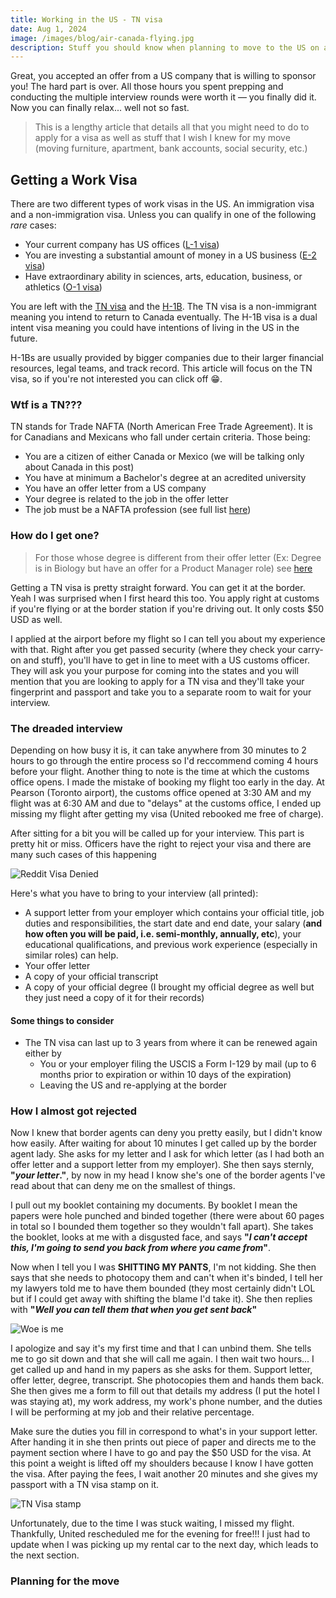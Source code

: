 ```yaml
---
title: Working in the US - TN visa
date: Aug 1, 2024
image: /images/blog/air-canada-flying.jpg
description: Stuff you should know when planning to move to the US on a TN work visa.
---
```


Great, you accepted an offer from a US company that is willing to sponsor you! The hard part is over. All those hours you spent prepping and conducting the multiple interview rounds were worth it — you finally did it. Now you can finally relax... well not so fast.

> This is a lengthy article that details all that you might need to do to apply for a visa as well as stuff that I wish I knew for my move (moving furniture, apartment, bank accounts, social security, etc.)

## Getting a Work Visa

There are two different types of work visas in the US. An immigration visa and a non-immigration visa. Unless you can qualify in one of the following _rare_ cases:

-   Your current company has US offices ([L-1 visa](https://www.uscis.gov/working-in-the-united-states/temporary-workers/l-1a-intracompany-transferee-executive-or-manager))
-   You are investing a substantial amount of money in a US business ([E-2 visa](https://www.uscis.gov/working-in-the-united-states/temporary-workers/e-2-treaty-investors))
-   Have extraordinary ability in sciences, arts, education, business, or athletics ([O-1 visa](https://www.uscis.gov/working-in-the-united-states/temporary-workers/o-1-visa-individuals-with-extraordinary-ability-or-achievement))

You are left with the [TN visa](https://www.uscis.gov/working-in-the-united-states/temporary-workers/tn-nafta-professionals) and the [H-1B](https://www.uscis.gov/working-in-the-united-states/h-1b-specialty-occupations). The TN visa is a non-immigrant meaning you intend to return to Canada eventually. The H-1B visa is a dual intent visa meaning you could have intentions of living in the US in the future.

H-1Bs are usually provided by bigger companies due to their larger financial resources, legal teams, and track record. This article will focus on the TN visa, so if you're not interested you can click off 😁.

### Wtf is a TN???

TN stands for Trade NAFTA (North American Free Trade Agreement). It is for Canadians and Mexicans who fall under certain criteria. Those being:

-   You are a citizen of either Canada or Mexico (we will be talking only about Canada in this post)
-   You have at minimum a Bachelor's degree at an acredited university
-   You have an offer letter from a US company
-   Your degree is related to the job in the offer letter
-   The job must be a NAFTA profession (see full list [here](https://tnvisaexpert.com/tn-visa-usmca/nafta-job-list/))

### How do I get one?

> For those whose degree is different from their offer letter (Ex: Degree is in Biology but have an offer for a Product Manager role) see [here](#getting-a-work-visa)

Getting a TN visa is pretty straight forward. You can get it at the border. Yeah I was surprised when I first heard this too. You apply right at customs if you're flying or at the border station if you're driving out. It only costs $50 USD as well.

I applied at the airport before my flight so I can tell you about my experience with that. Right after you get passed security (where they check your carry-on and stuff), you'll have to get in line to meet with a US customs officer. They will ask you your purpose for coming into the states and you will mention that you are looking to apply for a TN visa and they'll take your fingerprint and passport and take you to a separate room to wait for your interview.

### The dreaded interview

Depending on how busy it is, it can take anywhere from 30 minutes to 2 hours to go through the entire process so I'd reccommend coming 4 hours before your flight. Another thing to note is the time at which the customs office opens. I made the mistake of booking my flight too early in the day. At Pearson (Toronto airport), the customs office opened at 3:30 AM and my flight was at 6:30 AM and due to "delays" at the customs office, I ended up missing my flight after getting my visa (United rebooked me free of charge).

After sitting for a bit you will be called up for your interview. This part is pretty hit or miss. Officers have the right to reject your visa and there are many such cases of this happening

![Reddit Visa Denied](/images/blog/reddit-visa-denied.jpg)

Here's what you have to bring to your interview (all printed):

-   A support letter from your employer which contains your official title, job duties and responsibilities, the start date and end date, your salary (**and how often you will be paid, i.e. semi-monthly, annually, etc**), your educational qualifications, and previous work experience (especially in similar roles) can help.
-   Your offer letter
-   A copy of your official transcript
-   A copy of your official degree (I brought my official degree as well but they just need a copy of it for their records)

#### Some things to consider

-   The TN visa can last up to 3 years from where it can be renewed again either by
    -   You or your employer filing the USCIS a Form I-129 by mail (up to 6 months prior to expiration or within 10 days of the expiration)
    -   Leaving the US and re-applying at the border

### How I almost got rejected

Now I knew that border agents can deny you pretty easily, but I didn't know how easily. After waiting for about 10 minutes I get called up by the border agent lady. She asks for my letter and I ask for which letter (as I had both an offer letter and a support letter from my employer). She then says sternly, **"_your letter_."**, by now in my head I know she's one of the border agents I've read about that can deny me on the smallest of things.

I pull out my booklet containing my documents. By booklet I mean the papers were hole punched and binded together (there were about 60 pages in total so I bounded them together so they wouldn't fall apart). She takes the booklet, looks at me with a disgusted face, and says **"_I can't accept this, I'm going to send you back from where you came from_"**.

Now when I tell you I was **SHITTING MY PANTS**, I'm not kidding. She then says that she needs to photocopy them and can't when it's binded, I tell her my lawyers told me to have them bounded (they most certainly didn't LOL but if I could get away with shifting the blame I'd take it). She then replies with **"_Well you can tell them that when you get sent back_"**

![Woe is me](/images/blog/crying-creature.png)

I apologize and say it's my first time and that I can unbind them. She tells me to go sit down and that she will call me again. I then wait two hours... I get called up and hand in my papers as she asks for them. Support letter, offer letter, degree, transcript. She photocopies them and hands them back. She then gives me a form to fill out that details my address (I put the hotel I was staying at), my work address, my work's phone number, and the duties I will be performing at my job and their relative percentage.

Make sure the duties you fill in correspond to what's in your support letter. After handing it in she then prints out piece of paper and directs me to the payment section where I have to go and pay the $50 USD for the visa. At this point a weight is lifted off my shoulders because I know I have gotten the visa. After paying the fees, I wait another 20 minutes and she gives my passport with a TN visa stamp on it.

![TN Visa stamp](/images/blog/visa-stamp.jpg)

Unfortunately, due to the time I was stuck waiting, I missed my flight. Thankfully, United rescheduled me for the evening for free!!! I just had to update when I was picking up my rental car to the next day, which leads to the next section.

### Planning for the move

